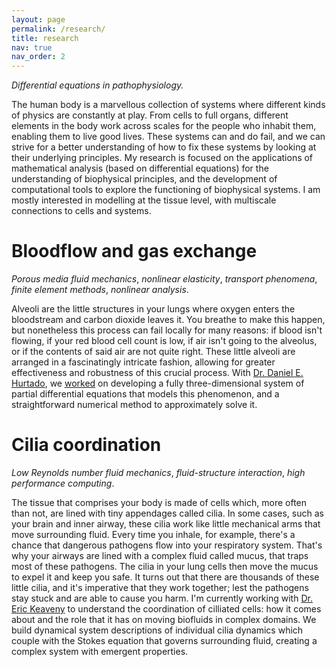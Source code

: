 ```yaml
---
layout: page
permalink: /research/
title: research
nav: true
nav_order: 2
---
```


_Differential equations in pathophysiology._

The human body is a marvellous collection of systems where different kinds of physics are constantly at play. From cells to full organs, different elements in the body work across scales for the people who inhabit them, enabling them to live good lives. These systems can and do fail, and we can strive for a better understanding of how to fix these systems by looking at their underlying principles. My research is focused on the applications of mathematical analysis (based on differential equations) for the understanding of biophysical principles, and the development of computational tools to explore the functioning of biophysical systems. I am mostly interested in modelling at the tissue level, with multiscale connections to cells and systems.

# Bloodflow and gas exchange

_Porous media fluid mechanics_, _nonlinear elasticity_, _transport phenomena_, _finite element methods_, _nonlinear analysis_.

Alveoli are the little structures in your lungs where oxygen enters the bloodstream and carbon dioxide leaves it. You breathe to make this happen, but nonetheless this process can fail locally for many reasons: if blood isn't flowing, if your red blood cell count is low, if air isn't going to the alveolus, or if the contents of said air are not quite right. These little alveoli are arranged in a fascinatingly intricate fashion, allowing for greater effectiveness and robustness of this crucial process. With [Dr. Daniel E. Hurtado](https://www.researchgate.net/profile/Daniel-Hurtado-4), we [worked](https://www.sciencedirect.com/science/article/pii/S0045782522004686) on developing a fully three-dimensional system of partial differential equations that models this phenomenon, and a straightforward numerical method to approximately solve it.

<!-- The system of equations turned out to be quite interesting, and with the guidance of [Dr. Nicolás A. Barnafi Wittwer](https://nabw.github.io/about.html), we [analysed]() it to uncover some fundamental properties regarding the behaviour of the system and its relationship to biomedical parameters that may be of interest to health professionals. -->

# Cilia coordination

_Low Reynolds number fluid mechanics_, _fluid-structure interaction_, _high performance computing_.

The tissue that comprises your body is made of cells which, more often than not, are lined with tiny appendages called cilia. In some cases, such as your brain and inner airway, these cilia work like little mechanical arms that move surrounding fluid. Every time you inhale, for example, there's a chance that dangerous pathogens flow into your respiratory system. That's why your airways are lined with a complex fluid called mucus, that traps most of these pathogens. The cilia in your lung cells then move the mucus to expel it and keep you safe. It turns out that there are thousands of these little cilia, and it's imperative that they work together; lest the pathogens stay stuck and are able to cause you harm. I'm currently working with [Dr. Eric Keaveny](https://www.ma.imperial.ac.uk/~ekeaveny/) to understand the coordination of cilliated cells: how it comes about and the role that it has on moving biofluids in complex domains. We build dynamical system descriptions of individual cilia dynamics which couple with the Stokes equation that governs surrounding fluid, creating a complex system with emergent properties.
